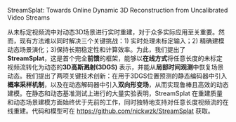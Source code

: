 StreamSplat: Towards Online Dynamic 3D Reconstruction from Uncalibrated Video Streams


从未标定视频流中对动态3D场景进行实时重建，对于众多实际应用至关重要。然而，现有方法难以同时解决三个关键挑战：1) 实时处理未标定输入；2) 精确建模动态场景演化；3)保持长期稳定性和计算效率。为此，我们提出了 **StreamSplat**，这是首个完全**前馈**的框架，能够以**在线方式**将任意长度的未标定视频流转化为动态的**3D高斯溅射(3DGS)** 表示，并能从**局部时间观测**中恢复场景动态。我们提出了两项关键技术创新：在用于3DGS位置预测的静态编码器中引入**概率采样机制**，以及在动态解码器中引入**双向形变场**，从而实现鲁棒且高效的动态建模。在静态和动态基准测试上进行的大量实验表明，StreamSplat 在重建质量和动态场景建模方面始终优于先前的工作，同时独特地支持对任意长度视频流的在线重建。代码和模型可在 <https://github.com/nickwzk/StreamSplat> 获取。    